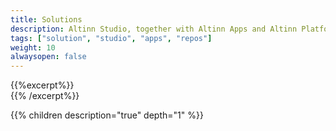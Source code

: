 ```yaml
---
title: Solutions
description: Altinn Studio, together with Altinn Apps and Altinn Platform is the three different technical solutions to make a complete application development and hosting platform.
tags: ["solution", "studio", "apps", "repos"]
weight: 10
alwaysopen: false
---
```


{{%excerpt%}}
<object data="/solutions/solutions.svg" type="image/svg+xml" style="width: 100% max-width: 1200px;"></object>   
{{% /excerpt%}}

{{% children description="true" depth="1" %}}

